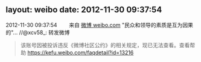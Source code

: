 layout: weibo
date: 2012-11-30 09:37:54
---
2012-11-30 09:37:54  &nbsp;&nbsp;&nbsp;&nbsp;&nbsp;&nbsp; 来自 <a href="http://weibo.com/" rel="nofollow">微博 weibo.com</a>
"民众和领导的素质是互为因果的"... //@xcv58_: 转发微博
>  该账号因被投诉违反《微博社区公约》的相关规定，现已无法查看。查看帮助 https://kefu.weibo.com/faqdetail?id=13216
